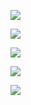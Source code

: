 ![](http://on8r6i4gg.bkt.clouddn.com/17-5-18/83762650-file_1495073554098_13421.png)

![](http://on8r6i4gg.bkt.clouddn.com/17-5-18/16392299-file_1495073593804_a8b0.png)

![](http://on8r6i4gg.bkt.clouddn.com/17-5-18/32046113-file_1495073645828_17e50.png)

![](http://on8r6i4gg.bkt.clouddn.com/17-5-18/11027649-file_1495073762470_428.png)

![](http://on8r6i4gg.bkt.clouddn.com/17-5-18/90741076-file_1495073777783_d7d7.png)